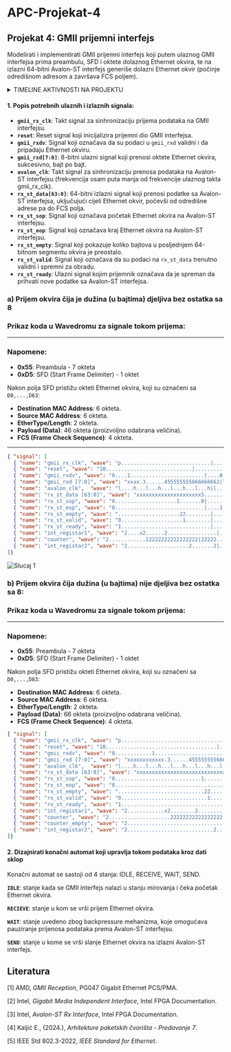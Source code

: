 # APC-Projekat-4

## Projekat 4: GMII prijemni interfejs
Modelirati i implementirati GMII prijemni interfejs koji putem ulaznog GMII interfejsa prima
preambulu, SFD i oktete dolaznog Ethernet okvira, te na izlazni 64-bitni Avalon-ST interfejs
generiše dolazni Ethernet okvir (počinje odredišnom adresom a završava FCS poljem).

<details>
  <summary>TIMELINE AKTIVNOSTI NA PROJEKTU</summary>

  **08.12.2024.** OPIS SIGNALA I PRIKAZ SIGNALA U WAVEDROM-U  
  **10.12.2024.** OPIS SIGNALA I PRIKAZ SIGNALA U WAVEDROM-U  
  **11.12.2024.** MODIFICARNI PRIKAZ SIGNALA U WAVEDROM-U  
  **12.12.2024.** PREPRAVKA WAVEDROM-A PO UPUTAMA IZ ISSUES <br>
  **15.12.2024.** DRUGI DIO PROJEKTNOG ZADATKA - FSM DIJAGRAM <br>
  **16.12.2024.** PREPRAVKA WAVEDROM-A PO UPUTAMA IZ ISSUES <br>
  **22.12.2024.** DODAVANJE INTERNIH SIGNALA

</details>

#### **1. Popis potrebnih ulaznih i izlaznih signala:**
- **`gmii_rx_clk`**: Takt signal za sinhronizaciju prijema podataka na GMII interfejsu.
- **`reset`**: Reset signal koji inicijalizira prijemni dio GMII interfejsa.
- **`gmii_rxdv`**: Signal koji označava da su podaci u `gmii_rxd` validni i da pripadaju Ethernet okviru.
- **`gmii_rxd[7:0]`**: 8-bitni ulazni signal koji prenosi oktete Ethernet okvira, sukcesivno, bajt po bajt.
- **`avalon_clk`**: Takt signal za sinhronizaciju prenosa podataka na Avalon-ST interfejsu (frekvencija osam puta manja od frekvencije ulaznog takta gmii_rx_clk).
- **`rx_st_data[63:0]`**: 64-bitni izlazni signal koji prenosi podatke sa Avalon-ST interfejsa, uključujući cijeli Ethernet okvir, počevši od odredišne adrese pa do FCS polja.
- **`rx_st_sop`**: Signal koji označava početak Ethernet okvira na Avalon-ST interfejsu.
- **`rx_st_eop`**: Signal koji označava kraj Ethernet okvira na Avalon-ST interfejsu.
- **`rx_st_empty`**: Signal koji pokazuje koliko bajtova u posljednjem 64-bitnom segmentu okvira je preostalo.
- **`rx_st_valid`**: Signal koji označava da su podaci na `rx_st_data` trenutno validni i spremni za obradu.
- **`rx_st_ready`**: Ulazni signal kojim prijemnik označava da je spreman da prihvati nove podatke sa Avalon-ST interfejsa.
  
### **a) Prijem okvira čija je dužina (u bajtima) djeljiva bez ostatka sa 8**
### Prikaz koda u Wavedromu za signale tokom prijema:
---

### Napomene:
- **0x55**: Preambula - 7 okteta
- **0xD5**: SFD (Start Frame Delimiter) - 1 oktet

Nakon polja SFD pristižu okteti Ethernet okvira, koji su označeni sa `D0,...,D63`:
- **Destination MAC Address**: 6 okteta.
- **Source MAC Address**: 6 okteta.
- **EtherType/Length**: 2 okteta.
- **Payload (Data)**: 46 okteta (proizvoljno odabrana veličina).
- **FCS (Frame Check Sequence)**: 4 okteta.

---

```json
{ "signal": [
  { "name": "gmii_rx_clk", "wave": "p.............................|............." },
  { "name": "reset", "wave": "10............................|............." },
  { "name": "gmii_rxdv", "wave": "0....1........................|....0........" },
  { "name": "gmii_rxd [7:0]", "wave": "xxxx.3......455555555666666662|7777xxxxxxxxx", "data": ["0x55", "0xD5", "D0", "D1", "D2", "D3", "D4", "D5", "D6", "D7", "D8","D9", "D10", "D11","D12","D13", "D14","D15"," ","D60","D61","D62","D63"] },
  { "name": "avalon_clk",  "wave": "l....h...l...h...l...h...l...h|l...h...l...h"},
  { "name": "rx_st_data [63:0]", "wave": "xxxxxxxxxxxxxxxxxxxxx5.......2|8...7.......x", "data": ["D0-D7", " ","D48-D55", "D56-D63"] },
  { "name": "rx_st_sop", "wave": "0....................1.......0|............." },
  { "name": "rx_st_eop", "wave": "0.............................|....1.......0" },
  { "name": "rx_st_empty", "wave": "....................22........|............x", "data": ["0"] },
  { "name": "rx_st_valid", "wave": "0....................1........|............0" },
  { "name": "rx_st_ready", "wave": "1.............................|............." },
  { "name": "int_registar1", "wave": "2....x2......2................|....2........", "data": ["IDLE","RECEIVING PREAMBULA", "RECEIVING DATA", "IDLE"] },
  { "name": "counter", "wave": "2............22222222222222222|22222........" ,"data":["0","1","2","3","4","5","6","7","8","1","2","3","4","5","6","7","8","","5","6","7","8","0"]},
  { "name": "int_registar2", "wave": "2....................2.......2|....2.......x" ,"data": ["IDLE","SENDING DATA","SENDING DATA","SENDING DATA"]}
]}
```
![Slucaj 1](images/sl_a.png)
### **b) Prijem okvira čija dužina (u bajtima) nije djeljiva bez ostatka sa 8:**
### Prikaz koda u Wavedromu za signale tokom prijema:
---

### Napomene:
- **0x55**: Preambula - 7 okteta
- **0xD5**: SFD (Start Frame Delimiter) - 1 oktet

Nakon polja SFD pristižu okteti Ethernet okvira, koji su označeni sa `D0,...,D83`:
- **Destination MAC Address**: 6 okteta.
- **Source MAC Address**: 6 okteta.
- **EtherType/Length**: 2 okteta.
- **Payload (Data)**: 66 okteta (proizvoljno odabrana veličina).
- **FCS (Frame Check Sequence)**: 4 okteta.

```json
{ "signal": [
  { "name": "gmii_rx_clk", "wave": "p.....................................|.................." },
  { "name": "reset", "wave": "10....................................|.................." },
  { "name": "gmii_rxdv", "wave": "0............1........................|....0............" },
  { "name": "gmii_rxd [7:0]", "wave": "xxxxxxxxxxxx.3......455555555666666662|78888xxxxxxxxxxxxx", "data": ["0x55", "0xD5", "D0", "D1", "D2", "D3", "D4", "D5", "D6", "D7", "D8","D9", "D10", "D11","D12","D13", "D14","D15"," ", "D79","D80","D81","D82","D83"] },
  { "name": "avalon_clk",  "wave": "l....h...l...h...l...h...l...h...l...h|lh...l...h...l...h"},
  { "name": "rx_st_data [63:0]", "wave": "xxxxxxxxxxxxxxxxxxxxxxxxxxxxx5.......2|.7.......8.......x", "data": ["D0-D7", " ","D72-D79", "D80-D83"] },
  { "name": "rx_st_sop", "wave": "0............................1.......0|.................." },
  { "name": "rx_st_eop", "wave": "0.....................................|.........1.......0" },
  { "name": "rx_st_empty", "wave": "............................22........|.........3.......x", "data": ["0","4"] },
  { "name": "rx_st_valid", "wave": "0............................1........|.................0" },
  { "name": "rx_st_ready", "wave": "1.....................................|.................." },
  { "name": "int_registar1", "wave": "2............x2........2..............|.....2............", "data": ["IDLE","RECEIVING PREAMBULA", "RECEIVING DATA", "IDLE"] },
  { "name": "counter", "wave": "2....................22222222222222222|22222x............." ,"data":["0","1","2","3","4","5","6","7","8","1","2","3","4","5","6","7","8","","8","1","2","3","4"]},
  { "name": "counter_empty", "wave": "2.....................................|.....22222........","data": ["0","1","2","3","4","0"]},
  { "name": "int_registar2", "wave": "2............................2.......2|.........2.......x" ,"data": ["IDLE","SENDING DATA","SENDING DATA","SENDING DATA"]}
]}
```


#### **2. Dizajnirati konačni automat koji upravlja tokom podataka kroz dati sklop**

Konačni automat se sastoji od 4 stanja: IDLE, RECEIVE, WAIT, SEND.

**`IDLE`**: stanje kada se GMII interfejs nalazi u stanju mirovanja i čeka početak Ethernet okvira.

**`RECIEVE`**: stanje u kom se vrši prijem Ethernet okvira.

**`WAIT`**: stanje uvedeno zbog backpressure mehanizma, koje omogućava pauziranje prijenosa podataka prema Avalon-ST interfejsu.

**`SEND`**: stanje u kome se vrši slanje Ethernet okvira na izlazni Avalon-ST interfejs.

## Literatura

[1] AMD, *GMII Reception*, PG047 Gigabit Ethernet PCS/PMA.  

[2] Intel, *Gigabit Media Independent Interface*, Intel FPGA Documentation.  

[3] Intel, *Avalon-ST Rx Interface*, Intel FPGA Documentation.  

[4] Kaljić E., (2024.), *Arhitekture paketskih čvorišta - Predavanje 7*.  

[5] IEEE Std 802.3-2022, *IEEE Standard for Ethernet*.


